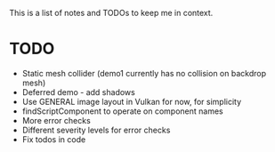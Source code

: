 This is a list of notes and TODOs to keep me in context.

# TODO

* Static mesh collider (demo1 currently has no collision on backdrop mesh)
* Deferred demo - add shadows
* Use GENERAL image layout in Vulkan for now, for simplicity
* findScriptComponent to operate on component names
* More error checks
* Different severity levels for error checks
* Fix todos in code